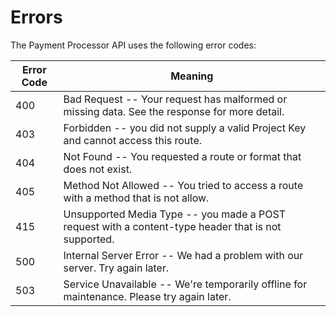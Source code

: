 # Errors

The Payment Processor API uses the following error codes:

Error Code | Meaning
---------- | -------
400 | Bad Request -- Your request has malformed or missing data. See the response for more detail.
403 | Forbidden -- you did not supply a valid Project Key and cannot access this route.
404 | Not Found -- You requested a route or format that does not exist.
405 | Method Not Allowed -- You tried to access a route with a method that is not allow.
415 | Unsupported Media Type -- you made a POST request with a content-type header that is not supported.
500 | Internal Server Error -- We had a problem with our server. Try again later.
503 | Service Unavailable -- We're temporarily offline for maintenance. Please try again later.

